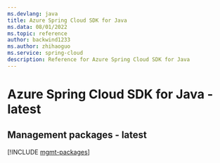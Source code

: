 ```yaml
---
ms.devlang: java
title: Azure Spring Cloud SDK for Java
ms.data: 08/01/2022
ms.topic: reference
author: backwind1233
ms.author: zhihaoguo
ms.service: spring-cloud
description: Reference for Azure Spring Cloud SDK for Java
---
```

# Azure Spring Cloud SDK for Java - latest

## Management packages - latest
[!INCLUDE [mgmt-packages](spring-cloud-mgmt-index.md)]
